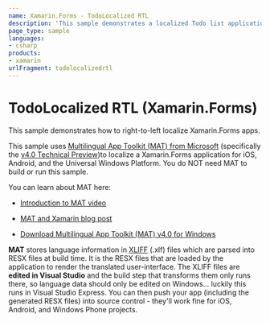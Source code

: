 ```yaml
---
name: Xamarin.Forms - TodoLocalized RTL
description: 'This sample demonstrates a localized Todo list application where the data is stored and accessed in a local SQLite database, with right-to-left text.'
page_type: sample
languages:
- csharp
products:
- xamarin
urlFragment: todolocalizedrtl
---
```

# TodoLocalized RTL (Xamarin.Forms)

This sample demonstrates how to right-to-left localize Xamarin.Forms apps.

This sample uses [Multilingual App Toolkit (MAT) from Microsoft](https://dev.windows.com/en-us/develop/multilingual-app-toolkit) (specifically the [v4.0 Technical Preview](https://visualstudiogallery.msdn.microsoft.com/6dab9154-a7e1-46e4-bbfa-18b5e81df520))to localize a Xamarin.Forms application for iOS, Android, and the Universal Windows Platform. You do NOT need MAT to build or run this sample.

You can learn about MAT here:

* [Introduction to MAT video](https://channel9.msdn.com/Series/Introducing-Windows-8/Introduction-to-the-Multilingual-App-Toolkit)

* [MAT and Xamarin blog post](http://blogs.msdn.com/b/matdev/archive/2014/10/08/mat-v4-0-technical-preview-adds-xamarin-support.aspx)

* [Download Multilingual App Toolkit (MAT) v4.0 for Windows](https://visualstudiogallery.msdn.microsoft.com/6dab9154-a7e1-46e4-bbfa-18b5e81df520)

**MAT** stores language information in [XLIFF](https://www.oasis-open.org/committees/tc_home.php?wg_abbrev=xliff) (.xlf) files which are parsed into RESX files at build time. It is the RESX files that are loaded by the application to render the translated user-interface. The XLIFF files are **edited in Visual Studio** and the build step that transforms them only runs there, so language data should only be edited on Windows... luckily this runs in Visual Studio Express. You can then push your app (including the generated RESX files) into source control - they'll work fine for iOS, Android, and Windows Phone projects.
